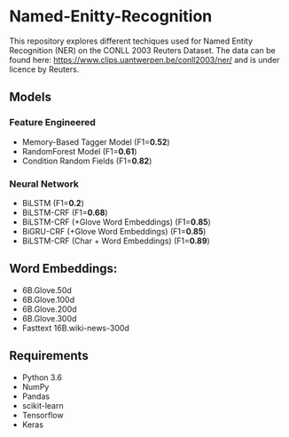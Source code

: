 # Named-Enitty-Recognition

This repository explores different techiques used for Named Entity Recognition (NER) on the CONLL 2003 Reuters Dataset. The data can be found here: https://www.clips.uantwerpen.be/conll2003/ner/ and is under licence by Reuters. 

## Models
### Feature Engineered
- Memory-Based Tagger Model (F1=**0.52**) 
- RandomForest Model (F1=**0.61**) 
- Condition Random Fields (F1=**0.82**) 

### Neural Network 
- BiLSTM (F1=**0.2**)
- BiLSTM-CRF (F1=**0.68**)
- BiLSTM-CRF (+Glove Word Embeddings) (F1=**0.85**)
- BiGRU-CRF (+Glove Word Embeddings) (F1=**0.85**)
- BiLSTM-CRF (Char + Word Embeddings) (F1=**0.89**)

## Word Embeddings:
- 6B.Glove.50d
- 6B.Glove.100d
- 6B.Glove.200d
- 6B.Glove.300d
- Fasttext 16B.wiki-news-300d

## Requirements
- Python 3.6
- NumPy
- Pandas
- scikit-learn
- Tensorflow
- Keras
